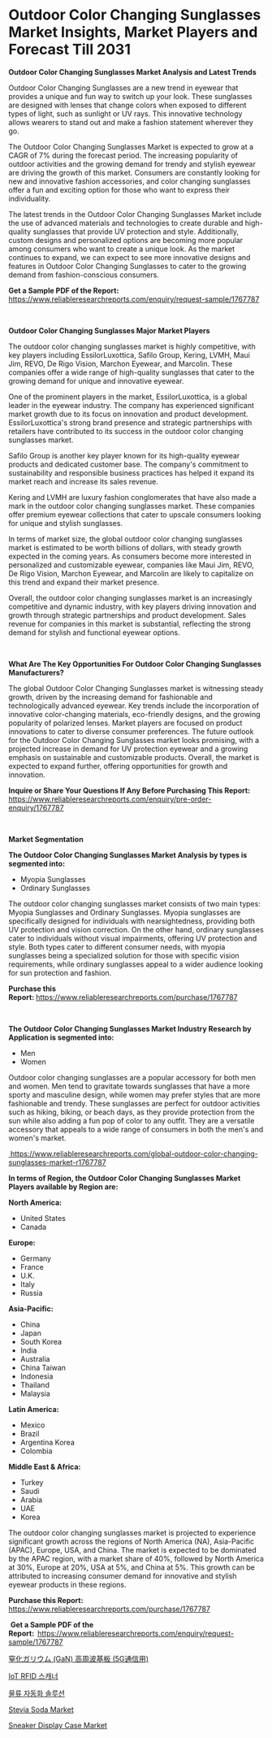 <p><h1>Outdoor Color Changing Sunglasses Market Insights, Market Players and Forecast Till 2031</h1></p><p><strong>Outdoor Color Changing Sunglasses Market Analysis and Latest Trends</strong></p>
<p><p>Outdoor Color Changing Sunglasses are a new trend in eyewear that provides a unique and fun way to switch up your look. These sunglasses are designed with lenses that change colors when exposed to different types of light, such as sunlight or UV rays. This innovative technology allows wearers to stand out and make a fashion statement wherever they go.</p><p>The Outdoor Color Changing Sunglasses Market is expected to grow at a CAGR of 7% during the forecast period. The increasing popularity of outdoor activities and the growing demand for trendy and stylish eyewear are driving the growth of this market. Consumers are constantly looking for new and innovative fashion accessories, and color changing sunglasses offer a fun and exciting option for those who want to express their individuality.</p><p>The latest trends in the Outdoor Color Changing Sunglasses Market include the use of advanced materials and technologies to create durable and high-quality sunglasses that provide UV protection and style. Additionally, custom designs and personalized options are becoming more popular among consumers who want to create a unique look. As the market continues to expand, we can expect to see more innovative designs and features in Outdoor Color Changing Sunglasses to cater to the growing demand from fashion-conscious consumers.</p></p>
<p><strong>Get a Sample PDF of the Report:&nbsp;</strong> <a href="https://www.reliableresearchreports.com/enquiry/request-sample/1767787">https://www.reliableresearchreports.com/enquiry/request-sample/1767787</a></p>
<p>&nbsp;</p>
<p><strong>Outdoor Color Changing Sunglasses Major Market Players</strong></p>
<p><p>The outdoor color changing sunglasses market is highly competitive, with key players including EssilorLuxottica, Safilo Group, Kering, LVMH, Maui Jim, REVO, De Rigo Vision, Marchon Eyewear, and Marcolin. These companies offer a wide range of high-quality sunglasses that cater to the growing demand for unique and innovative eyewear.</p><p>One of the prominent players in the market, EssilorLuxottica, is a global leader in the eyewear industry. The company has experienced significant market growth due to its focus on innovation and product development. EssilorLuxottica's strong brand presence and strategic partnerships with retailers have contributed to its success in the outdoor color changing sunglasses market.</p><p>Safilo Group is another key player known for its high-quality eyewear products and dedicated customer base. The company's commitment to sustainability and responsible business practices has helped it expand its market reach and increase its sales revenue.</p><p>Kering and LVMH are luxury fashion conglomerates that have also made a mark in the outdoor color changing sunglasses market. These companies offer premium eyewear collections that cater to upscale consumers looking for unique and stylish sunglasses.</p><p>In terms of market size, the global outdoor color changing sunglasses market is estimated to be worth billions of dollars, with steady growth expected in the coming years. As consumers become more interested in personalized and customizable eyewear, companies like Maui Jim, REVO, De Rigo Vision, Marchon Eyewear, and Marcolin are likely to capitalize on this trend and expand their market presence.</p><p>Overall, the outdoor color changing sunglasses market is an increasingly competitive and dynamic industry, with key players driving innovation and growth through strategic partnerships and product development. Sales revenue for companies in this market is substantial, reflecting the strong demand for stylish and functional eyewear options.</p></p>
<p>&nbsp;</p>
<p><strong>What Are The Key Opportunities For Outdoor Color Changing Sunglasses Manufacturers?</strong></p>
<p><p>The global Outdoor Color Changing Sunglasses market is witnessing steady growth, driven by the increasing demand for fashionable and technologically advanced eyewear. Key trends include the incorporation of innovative color-changing materials, eco-friendly designs, and the growing popularity of polarized lenses. Market players are focused on product innovations to cater to diverse consumer preferences. The future outlook for the Outdoor Color Changing Sunglasses market looks promising, with a projected increase in demand for UV protection eyewear and a growing emphasis on sustainable and customizable products. Overall, the market is expected to expand further, offering opportunities for growth and innovation.</p></p>
<p><strong>Inquire or Share Your Questions If Any Before Purchasing This Report:</strong> <a href="https://www.reliableresearchreports.com/enquiry/pre-order-enquiry/1767787">https://www.reliableresearchreports.com/enquiry/pre-order-enquiry/1767787</a></p>
<p>&nbsp;</p>
<p><strong>Market Segmentation</strong></p>
<p><strong>The Outdoor Color Changing Sunglasses Market Analysis by types is segmented into:</strong></p>
<p><ul><li>Myopia Sunglasses</li><li>Ordinary Sunglasses</li></ul></p>
<p><p>The outdoor color changing sunglasses market consists of two main types: Myopia Sunglasses and Ordinary Sunglasses. Myopia sunglasses are specifically designed for individuals with nearsightedness, providing both UV protection and vision correction. On the other hand, ordinary sunglasses cater to individuals without visual impairments, offering UV protection and style. Both types cater to different consumer needs, with myopia sunglasses being a specialized solution for those with specific vision requirements, while ordinary sunglasses appeal to a wider audience looking for sun protection and fashion.</p></p>
<p><strong>Purchase this Report:&nbsp;</strong><a href="https://www.reliableresearchreports.com/purchase/1767787">https://www.reliableresearchreports.com/purchase/1767787</a></p>
<p>&nbsp;</p>
<p><strong>The Outdoor Color Changing Sunglasses Market Industry Research by Application is segmented into:</strong></p>
<p><ul><li>Men</li><li>Women</li></ul></p>
<p><p>Outdoor color changing sunglasses are a popular accessory for both men and women. Men tend to gravitate towards sunglasses that have a more sporty and masculine design, while women may prefer styles that are more fashionable and trendy. These sunglasses are perfect for outdoor activities such as hiking, biking, or beach days, as they provide protection from the sun while also adding a fun pop of color to any outfit. They are a versatile accessory that appeals to a wide range of consumers in both the men's and women's market.</p></p>
<p><a href="https://www.reliableresearchreports.com/global-outdoor-color-changing-sunglasses-market-r1767787">&nbsp;https://www.reliableresearchreports.com/global-outdoor-color-changing-sunglasses-market-r1767787</a></p>
<p><strong>In terms of Region, the Outdoor Color Changing Sunglasses Market Players available by Region are:</strong></p>
<p>
    <p> <strong> North America: </strong>
        <ul>
            <li>United States</li>
            <li>Canada</li>
        </ul>
        </p> 
    <p> <strong> Europe: </strong>
        <ul>
            <li>Germany</li>
            <li>France</li>
            <li>U.K.</li>
            <li>Italy</li>
            <li>Russia</li>
        </ul>
        </p> 
    <p> <strong> Asia-Pacific: </strong>
        <ul>
            <li>China</li>
            <li>Japan</li>
            <li>South Korea</li>
            <li>India</li>
            <li>Australia</li>
            <li>China Taiwan</li>
            <li>Indonesia</li>
            <li>Thailand</li>
            <li>Malaysia</li>
        </ul>
        </p> 
    <p> <strong> Latin America: </strong>
        <ul>
            <li>Mexico</li>
            <li>Brazil</li>
            <li>Argentina Korea</li>
            <li>Colombia</li>
        </ul>
        </p> 
    <p> <strong> Middle East & Africa: </strong>
        <ul>
            <li>Turkey</li>
            <li>Saudi</li>
            <li>Arabia</li>
            <li>UAE</li>
            <li>Korea</li>
        </ul>
    </p>
    </p>
<p><p>The outdoor color changing sunglasses market is projected to experience significant growth across the regions of North America (NA), Asia-Pacific (APAC), Europe, USA, and China. The market is expected to be dominated by the APAC region, with a market share of 40%, followed by North America at 30%, Europe at 20%, USA at 5%, and China at 5%. This growth can be attributed to increasing consumer demand for innovative and stylish eyewear products in these regions.</p></p>
<p><strong>Purchase this Report: </strong><a href="https://www.reliableresearchreports.com/purchase/1767787">https://www.reliableresearchreports.com/purchase/1767787</a></p>
<p>&nbsp;<strong>Get a Sample PDF of the Report:&nbsp;&nbsp;</strong><a href="https://www.reliableresearchreports.com/enquiry/request-sample/1767787">https://www.reliableresearchreports.com/enquiry/request-sample/1767787</a></p>
<p><strong></strong></p>
<p><p><a href="https://medium.com/@izaiahbartell/%E3%82%B0%E3%83%AD%E3%83%BC%E3%83%90%E3%83%AB%E3%82%AC%E3%83%AA%E3%82%A6%E3%83%A0%E7%AA%92%E5%8C%96%E7%89%A9-gan-%E3%83%8F%E3%82%A4%E5%91%A8%E6%B3%A2%E3%82%B5%E3%83%96%E3%82%B9%E3%83%88%E3%83%AC%E3%83%BC%E3%83%88-5g%E9%80%9A%E4%BF%A1%E7%94%A8-%E5%B8%82%E5%A0%B4%E3%81%AE%E5%8C%85%E6%8B%AC%E7%9A%84%E3%81%AA%E5%88%86%E6%9E%90-%E6%88%90%E9%95%B7%E3%83%88%E3%83%AC%E3%83%B3%E3%83%89%E3%81%A8%E5%B8%82%E5%A0%B4%E4%BA%88%E6%B8%AC-2024%E5%B9%B4-2031%E5%B9%B4-d2bc7de276ed">窒化ガリウム (GaN) 高周波基板 (5G通信用)</a></p><p><a href="https://medium.com/@corneliutrifa2022/2024%EB%85%84%EB%B6%80%ED%84%B0-2031%EB%85%84%EA%B9%8C%EC%A7%80-7-%EC%9D%98-%EC%97%B0%ED%8F%89%EA%B7%A0-%EC%84%B1%EC%9E%A5%EB%A5%A0-cagr-%EB%A1%9C-%ED%99%95%EC%9E%A5%EB%90%98%EB%8A%94-iot-rfid-%EC%8A%A4%EC%BA%90%EB%84%88-%EC%8B%9C%EC%9E%A5-%EA%B7%9C%EB%AA%A8%EC%97%90-%EB%8C%80%ED%95%9C-%ED%86%B5%EC%B0%B0%EB%A0%A5-99ce3c9d40d2">IoT RFID 스캐너</a></p><p><a href="https://medium.com/@kalimetz2023/%EA%B8%80%EB%A1%9C%EB%B2%8C-%EB%A1%9C%EC%A7%80%EC%8A%A4%ED%8B%B1%EC%8A%A4-%EC%9E%90%EB%8F%99%ED%99%94-%EC%86%94%EB%A3%A8%EC%85%98-%EC%8B%9C%EC%9E%A5-%EA%B7%9C%EB%AA%A8%EB%8A%94-%EC%97%B0%ED%8F%89%EA%B7%A0-%EC%84%B1%EC%9E%A5%EB%A5%A0%EC%9D%B4-%EC%97%90-%EC%9D%B4%EB%A5%BC-%EA%B2%83%EC%9C%BC%EB%A1%9C-%EC%98%88%EC%83%81%EB%90%98%EB%A9%B0-%EB%B3%B8-%EB%B3%B4%EA%B3%A0%EC%84%9C%EB%8A%94-2024%EB%85%84%EB%B6%80%ED%84%B0-2031%EB%85%84%EA%B9%8C%EC%A7%80-%EC%8B%9C%EC%9E%A5-%EC%84%B1%EC%9E%A5-%ED%8A%B8%EB%A0%8C%EB%93%9C-%EA%B8%B0%ED%9A%8C-%EB%B0%8F-%EC%98%88%EC%B8%A1%EC%9D%84-%EB%8B%A4%EB%A3%B9%EB%8B%88%EB%8B%A4-47f8b060361f">물류 자동화 솔루션</a></p><p><a href="https://github.com/WillieWoodard/Market-Research-Report-List-5/blob/main/stevia-soda-market.md">Stevia Soda Market</a></p><p><a href="https://github.com/marloy8/Market-Research-Report-List-5/blob/main/sneaker-display-case-market.md">Sneaker Display Case Market</a></p></p>